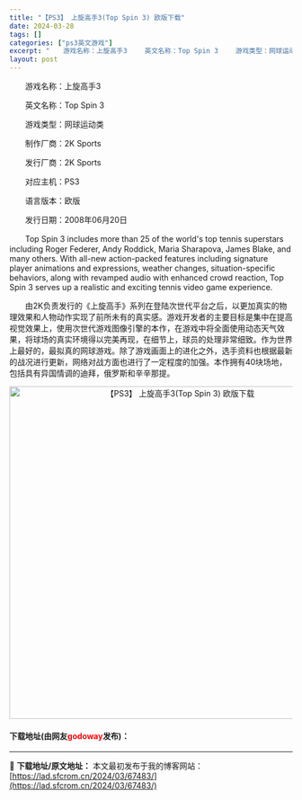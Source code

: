```yaml
---
title: "【PS3】 上旋高手3(Top Spin 3) 欧版下载"
date: 2024-03-28
tags: []
categories: ["ps3英文游戏"]
excerpt: "　　游戏名称：上旋高手3 　　英文名称：Top Spin 3 　　游戏类型：网球运动类 　　制作厂商：2K Sports 　　发行厂商：2K Sports 　　对应主机：PS3 　　语言版本：欧版 　　发行日期：2008年06月20日 　　Top Spin 3 includes more than &hellip;"
layout: post
---
```


 <p>　　游戏名称：上旋高手3</p> <p>　　英文名称：Top Spin 3</p> <p>　　游戏类型：网球运动类</p> <p>　　制作厂商：2K Sports</p> <p>　　发行厂商：2K Sports</p> <p>　　对应主机：PS3</p> <p>　　语言版本：欧版</p> <p>　　发行日期：2008年06月20日</p> <p>　　Top Spin 3 includes more than 25 of the world&#39;s top tennis superstars including Roger Federer, Andy Roddick, Maria Sharapova, James Blake, and many others. With all-new action-packed features including signature player animations and expressions, weather changes, situation-specific behaviors, along with revamped audio with enhanced crowd reaction, Top Spin 3 serves up a realistic and exciting tennis video game experience.</p> <p>　　由2K负责发行的《上旋高手》系列在登陆次世代平台之后，以更加真实的物理效果和人物动作实现了前所未有的真实感。游戏开发者的主要目标是集中在提高视觉效果上，使用次世代游戏图像引擎的本作，在游戏中将全面使用动态天气效果，将球场的真实环境得以完美再现，在细节上，球员的处理非常细致。作为世界上最好的，最拟真的网球游戏。除了游戏画面上的进化之外，选手资料也根据最新的战况进行更新，网络对战方面也进行了一定程度的加强。本作拥有40块场地，包括具有异国情调的迪拜，俄罗斯和辛辛那提。</p> <p align="center"><img align="" border="0" src="https://lad.sfcrom.cn/wp-content/uploads/2024/03/20240328_66051b5fc75cb.jpg" width="592" alt="【PS3】 上旋高手3(Top Spin 3) 欧版下载" /></p> <p><h4>下载地址(由网友<font color="red">godoway</font>发布)：</h4></p> 

---
📖 **下载地址/原文地址：** 本文最初发布于我的博客网站：[https://lad.sfcrom.cn/2024/03/67483/](https://lad.sfcrom.cn/2024/03/67483/)
